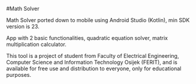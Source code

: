 #Math Solver

Math Solver ported down to mobile using Android Studio (Kotlin), min SDK version is 23.

App with 2 basic functionalities, quadratic equation solver, matrix multiplication calculator.

This tool is a project of student from Faculty of Electrical Engineering, Computer Science and Information Technology Osijek (FERIT), and is available for free use and distribution to everyone, only for educational purposes.

